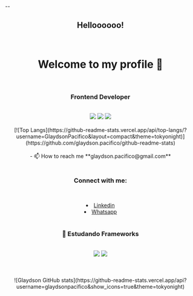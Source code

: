 --

<h2 align="center">Helloooooo!</h1></br>
<h1 align="center">Welcome to my profile 👋</h1></br>
<h3 align="center">Frontend Developer</h3></br>


 <div align="center">
  <span>
   <img src="https://img.shields.io/badge/JavaScript-F7DF1E?style=for-the-badge&logo=javascript&logoColor=black"/>
   <img src="https://img.shields.io/badge/HTML5-E34F26?style=for-the-badge&logo=html5&logoColor=white"/>
   <img src="https://img.shields.io/badge/CSS3-1572B6?style=for-the-badge&logo=css3&logoColor=white"/>
  </span>
 </div>
</br>

<div align="center">
[![Top Langs](https://github-readme-stats.vercel.app/api/top-langs/?username=GlaydsonPacifico&layout=compact&theme=tokyonight)](https://github.com/glaydson.pacifico/github-readme-stats)
</div></br>


<div align="center">
- 📫 How to reach me **glaydson.pacifico@gmail.com**  
</div></br>


 <h3 align="center">Connect with me:</h3></br>
 <p align="left">
  <li align="center">
   <a class="url" href="https://www.linkedin.com/in/glaydson-pacifico-53199519a/" img> 
    Linkedin
   </a>

  </li>
  <li align="center">
   <a class="url" href="https://api.whatsapp.com/send?phone=5581993450832/" img> 
    Whatsapp
   </a>
  </li></br>

  
<h3 align="center"> 🚀 Estudando Frameworks</h3></br>
<div align="center">
 <span>
  <img src="https://img.shields.io/badge/React-20232A?style=for-the-badge&logo=react&logoColor=61DAFB"/>
  <img src="https://img.shields.io/badge/Node.js-339933?style=for-the-badge&logo=nodedotjs&logoColor=white"/>
 </span>
</div>
</br>
</br>
</br>


<div align="center">
![Glaydson GitHub stats](https://github-readme-stats.vercel.app/api?username=glaydsonpacifico&show_icons=true&theme=tokyonight)
</div>
